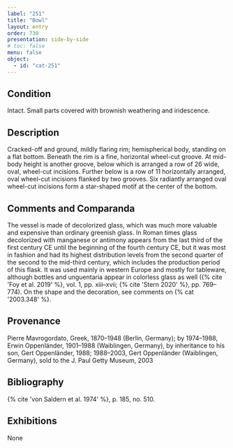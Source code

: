 ```yaml
---
label: "251"
title: "Bowl"
layout: entry
order: 730
presentation: side-by-side
# toc: false
menu: false
object:
  - id: "cat-251"
---
```


## Condition

Intact. Small parts covered with brownish weathering and iridescence.

## Description

Cracked-off and ground, mildly flaring rim; hemispherical body, standing on a flat bottom. Beneath the rim is a fine, horizontal wheel-cut groove. At mid-body height is another groove, below which is arranged a row of 26 wide, oval, wheel-cut incisions. Further below is a row of 11 horizontally arranged, oval wheel-cut incisions flanked by two grooves. Six radiantly arranged oval wheel-cut incisions form a star-shaped motif at the center of the bottom.

## Comments and Comparanda

The vessel is made of decolorized glass, which was much more valuable and expensive than ordinary greenish glass. In Roman times glass decolorized with manganese or antimony appears from the last third of the first century CE until the beginning of the fourth century CE, but it was most in fashion and had its highest distribution levels from the second quarter of the second to the mid-third century, which includes the production period of this flask. It was used mainly in western Europe and mostly for tableware, although bottles and unguentaria appear in colorless glass as well ({% cite 'Foy et al. 2019' %}, vol. 1, pp. xiii–xvii; {% cite 'Stern 2020' %}, pp. 769–774). On the shape and the decoration, see comments on {% cat '2003.348' %}.

## Provenance

Pierre Mavrogordato, Greek, 1870–1948 (Berlin, Germany); by 1974–1988, Erwin Oppenländer, 1901–1988 (Waiblingen, Germany), by inheritance to his son, Gert Oppenländer, 1988; 1988–2003, Gert Oppenländer (Waiblingen, Germany), sold to the J. Paul Getty Museum, 2003

## Bibliography

{% cite 'von Saldern et al. 1974' %}, p. 185, no. 510.

## Exhibitions

None
